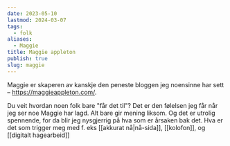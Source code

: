 ```yaml
---
date: 2023-05-10
lastmod: 2024-03-07
tags:
  - folk
aliases:
  - Maggie
title: Maggie appleton
publish: true
slug: maggie
---
```


Maggie er skaperen av kanskje den peneste bloggen jeg noensinne har sett – https://maggieappleton.com/. 

Du veit hvordan noen folk bare "får det til"? Det er den følelsen jeg får når jeg ser noe Maggie har lagd. Alt bare gir mening liksom. Og det er utrolig spennende, for da blir jeg nysgjerrig på hva som er årsaken bak det. Hva er det som trigger meg med f. eks [[akkurat nå|nå-sida]], [[kolofon]], og [[digitalt hagearbeid]]
